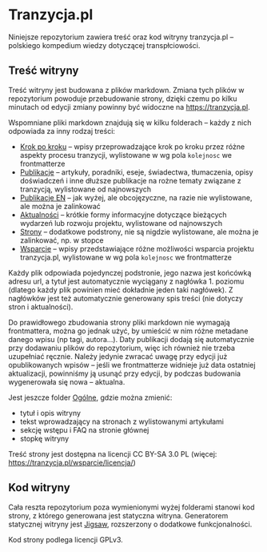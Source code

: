 # Tranzycja.pl

Niniejsze repozytorium zawiera treść oraz kod witryny tranzycja.pl – polskiego kompedium wiedzy dotyczącej transpłciowości.

## Treść witryny

Treść witryny jest budowana z plików markdown. Zmiana tych plików w repozytorium powoduje przebudowanie strony, dzięki czemu po kilku minutach od edycji zmiany powinny być widoczne na https://tranzycja.pl.

Wspomniane pliki markdown znajdują się w kilku folderach – każdy z nich odpowiada za inny rodzaj treści:

* [Krok po kroku](source/_krok_po_kroku/) – wpisy przeprowadzające krok po kroku przez różne aspekty procesu tranzycji, wylistowane w wg pola `kolejnosc` we frontmatterze
* [Publikacje](source/_publikacje/) – artykuły, poradniki, eseje, świadectwa, tłumaczenia, opisy doświadczeń i inne dłuższe publikacje na rożne tematy związane z tranzycją, wylistowane od najnowszych
* [Publikacje EN](source/_publications/) – jak wyżej, ale obcojęzyczne, na razie nie wylistowane, ale można je zalinkować
* [Aktualności](source/_aktualnosci/) – krótkie formy informacyjne dotyczące bieżących wydarzeń lub rozwoju projektu, wylistowane od najnowszych
* [Strony](source/_strony/) – dodatkowe podstrony, nie są nigdzie wylistowane, ale można je zalinkować, np. w stopce
* [Wsparcie](source/_wsparcie/) – wpisy przedstawiające różne możliwości wsparcia projektu tranzycja.pl, wylistowane w wg pola `kolejnosc` we frontmatterze

Każdy plik odpowiada pojedynczej podstronie, jego nazwa jest końcówką adresu url, a tytuł jest automatycznie wyciągany z nagłówka 1. poziomu (dlatego każdy plik powinien mieć dokładnie jeden taki nagłówek). Z nagłówków jest też automatycznie generowany spis treści (nie dotyczy stron i aktualności).

Do prawidłowego zbudowania strony pliki markdown nie wymagają frontmattera, można go jednak użyć, by umieścić w nim różne metadane danego wpisu (np tagi, autora…). Daty publikacji dodają się automatycznie przy dodawaniu plików do repozytorium, więc ich również nie trzeba uzupełniać ręcznie. Należy jedynie zwracać uwagę przy edycji już opublikowanych wpisów – jeśli we frontmatterze widnieje już data ostatniej aktualizacji, powinniśmy ją usunąć przy edycji, by podczas budowania wygenerowała się nowa – aktualna.

Jest jeszcze folder [Ogólne](source/_ogolne/), gdzie można zmienić:
- tytuł i opis witryny
- tekst wprowadzający na stronach z wylistowanymi artykułami
- sekcję wstępu i FAQ na stronie głównej
- stopkę witryny

Treść strony jest dostępna na licencji CC BY-SA 3.0 PL (więcej: https://tranzycja.pl/wsparcie/licencja/)

## Kod witryny

Cała reszta repozytorium poza wymienionymi wyżej folderami stanowi kod strony, z którego generowana jest statyczna witryna. Generatorem statycznej witryny jest [Jigsaw](https://jigsaw.tighten.com), rozszerzony o dodatkowe funkcjonalności.

Kod strony podlega licencji GPLv3.

